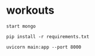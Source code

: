 # workouts
```start mongo```

```pip install -r requirements.txt```

```uvicorn main:app --port 8000```
